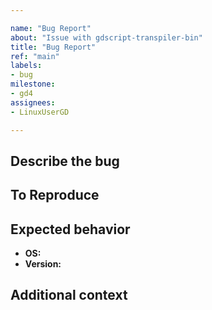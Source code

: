 ```yaml
---

name: "Bug Report"
about: "Issue with gdscript-transpiler-bin"
title: "Bug Report"
ref: "main"
labels:
- bug
milestone:
- gd4
assignees:
- LinuxUserGD

---
```


## Describe the bug
<!-- A clear and concise description of what the bug is. -->

## To Reproduce
<!-- Steps to reproduce the behavior:
1. Go to '...'
2. Click on '....'
3. Scroll down to '....'
4. See error -->

## Expected behavior
<!-- A clear and concise description of what you expected to happen. -->

<!-- Please complete the following information: -->
 - **OS:** <!-- e.g. Ubuntu Linux powerpc, macOS M1, Windows 11 x86_64 -->
 - **Version:** <!-- e.g. Python version 3.10, Godot 4.0 commit, Nuitka version] -->


## Additional context
<!-- Add any other context about the problem here. -->
